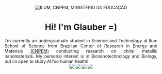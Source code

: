 <div align="center">

![ILUM, CNPEM, MINISTÉRIO DA EDUCAÇÃO](https://github.com/Glaubernaoli/PCD---GenomeIdentifier/assets/172425065/6c9216ea-0cdb-4dac-aac5-445d505b2804)

</div>

<h1 align="center"> Hi! I'm Glauber =) </h1>

<div align="justify">
 I'm currently an undergraduate student in Science and Technology at Ilum School of Science from Brazilian Center of Research in Energy and Materials <a href="https://cnpem.br" class="botao">(CNPEM)</a> conducting research on chiral metallic nanomaterials. My personal interest is in Bionanotechnology and Biology, but im open to study AI foo human health!
</div>



<div align="center">
<a href="https://instagram.com/cientistabinho" target="_blank"><img loading="lazy" src="https://img.shields.io/badge/-Instagram-%23E4405F?style=for-the-badge&logo=instagram&logoColor=white" target="_blank"></a>
  <a href="http://lattes.cnpq.br/0913262665776521" target="_blank"><img loading="lazy" src="https://img.shields.io/badge/-Lattes-%230055A4?style=for-the-badge&logo=Lattes&logoColor=white" target="_blank"></a>
<a href = "mailto:naoli.glauber@gmail.com"><img loading="lazy" src="https://img.shields.io/badge/Gmail-D14836?style=for-the-badge&logo=gmail&logoColor=white" target="_blank"></a>
<a href="https://www.linkedin.com/in/glauber-naoli" target="_blank"><img loading="lazy" src="https://img.shields.io/badge/-LinkedIn-%230077B5?style=for-the-badge&logo=linkedin&logoColor=white" target="_blank"></a>   
</div>
